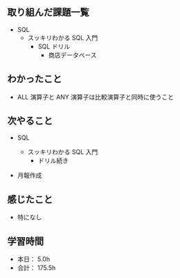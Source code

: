 ## 取り組んだ課題一覧

- SQL
  - スッキリわかる SQL 入門
    - SQL ドリル
      - 商店データベース

## わかったこと

- ALL 演算子と ANY 演算子は比較演算子と同時に使うこと

## 次やること

- SQL

  - スッキリわかる SQL 入門
    - ドリル続き

- 月報作成

## 感じたこと

- 特になし

## 学習時間

- 本日： 5.0h
- 合計： 175.5h
